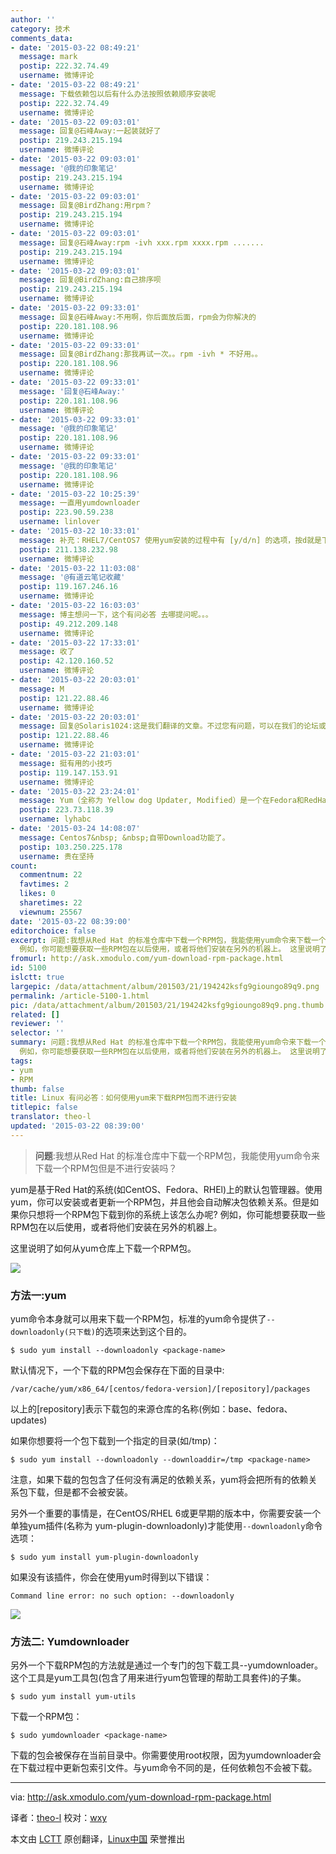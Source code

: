 ```yaml
---
author: ''
category: 技术
comments_data:
- date: '2015-03-22 08:49:21'
  message: mark
  postip: 222.32.74.49
  username: 微博评论
- date: '2015-03-22 08:49:21'
  message: 下载依赖包以后有什么办法按照依赖顺序安装呢
  postip: 222.32.74.49
  username: 微博评论
- date: '2015-03-22 09:03:01'
  message: 回复@石峰Away:一起装就好了
  postip: 219.243.215.194
  username: 微博评论
- date: '2015-03-22 09:03:01'
  message: '@我的印象笔记'
  postip: 219.243.215.194
  username: 微博评论
- date: '2015-03-22 09:03:01'
  message: 回复@BirdZhang:用rpm？
  postip: 219.243.215.194
  username: 微博评论
- date: '2015-03-22 09:03:01'
  message: 回复@石峰Away:rpm -ivh xxx.rpm xxxx.rpm .......
  postip: 219.243.215.194
  username: 微博评论
- date: '2015-03-22 09:03:01'
  message: 回复@BirdZhang:自己排序呗
  postip: 219.243.215.194
  username: 微博评论
- date: '2015-03-22 09:33:01'
  message: 回复@石峰Away:不用啊，你后面放后面，rpm会为你解决的
  postip: 220.181.108.96
  username: 微博评论
- date: '2015-03-22 09:33:01'
  message: 回复@BirdZhang:那我再试一次。。rpm -ivh * 不好用。。
  postip: 220.181.108.96
  username: 微博评论
- date: '2015-03-22 09:33:01'
  message: '回复@石峰Away:'
  postip: 220.181.108.96
  username: 微博评论
- date: '2015-03-22 09:33:01'
  message: '@我的印象笔记'
  postip: 220.181.108.96
  username: 微博评论
- date: '2015-03-22 09:33:01'
  message: '@我的印象笔记'
  postip: 220.181.108.96
  username: 微博评论
- date: '2015-03-22 10:25:39'
  message: 一直用yumdownloader
  postip: 223.90.59.238
  username: linlover
- date: '2015-03-22 10:33:01'
  message: 补充：RHEL7/CentOS7 使用yum安装的过程中有 [y/d/n] 的选项，按d就是下载了。
  postip: 211.138.232.98
  username: 微博评论
- date: '2015-03-22 11:03:08'
  message: '@有道云笔记收藏'
  postip: 119.167.246.16
  username: 微博评论
- date: '2015-03-22 16:03:03'
  message: 博主想问一下，这个有问必答 去哪提问呢。。。
  postip: 49.212.209.148
  username: 微博评论
- date: '2015-03-22 17:33:01'
  message: 收了
  postip: 42.120.160.52
  username: 微博评论
- date: '2015-03-22 20:03:01'
  message: M
  postip: 121.22.88.46
  username: 微博评论
- date: '2015-03-22 20:03:01'
  message: 回复@Solaris1024:这是我们翻译的文章。不过您有问题，可以在我们的论坛或者微博问。
  postip: 121.22.88.46
  username: 微博评论
- date: '2015-03-22 21:03:01'
  message: 挺有用的小技巧
  postip: 119.147.153.91
  username: 微博评论
- date: '2015-03-22 23:24:01'
  message: Yum（全称为 Yellow dog Updater, Modified）是一个在Fedora和RedHat以及CentOS中的Shell前端软件包管理器。基于RPM包管理
  postip: 223.73.118.39
  username: lyhabc
- date: '2015-03-24 14:08:07'
  message: Centos7&nbsp; &nbsp;自带Download功能了。
  postip: 103.250.225.178
  username: 贵在坚持
count:
  commentnum: 22
  favtimes: 2
  likes: 0
  sharetimes: 22
  viewnum: 25567
date: '2015-03-22 08:39:00'
editorchoice: false
excerpt: 问题:我想从Red Hat 的标准仓库中下载一个RPM包，我能使用yum命令来下载一个RPM包但是不进行安装吗？  yum是基于Red Hat的系统(如CentOS、Fedora、RHEl)上的默认包管理器。使用yum，你可以安装或者更新一个RPM包，并且他会自动解决包依赖关系。但是如果你只想将一个RPM包下载到你的系统上该怎么办呢?
  例如，你可能想要获取一些RPM包在以后使用，或者将他们安装在另外的机器上。 这里说明了如何从yum仓库上下载一个RPM包。  方法一:yum yum命令本身就可以用来下载一个RPM包，标准的yum命令提供了--downloadonly(只下载)的选项来达到这个目
fromurl: http://ask.xmodulo.com/yum-download-rpm-package.html
id: 5100
islctt: true
largepic: /data/attachment/album/201503/21/194242ksfg9gioungo89q9.png
permalink: /article-5100-1.html
pic: /data/attachment/album/201503/21/194242ksfg9gioungo89q9.png.thumb.jpg
related: []
reviewer: ''
selector: ''
summary: 问题:我想从Red Hat 的标准仓库中下载一个RPM包，我能使用yum命令来下载一个RPM包但是不进行安装吗？  yum是基于Red Hat的系统(如CentOS、Fedora、RHEl)上的默认包管理器。使用yum，你可以安装或者更新一个RPM包，并且他会自动解决包依赖关系。但是如果你只想将一个RPM包下载到你的系统上该怎么办呢?
  例如，你可能想要获取一些RPM包在以后使用，或者将他们安装在另外的机器上。 这里说明了如何从yum仓库上下载一个RPM包。  方法一:yum yum命令本身就可以用来下载一个RPM包，标准的yum命令提供了--downloadonly(只下载)的选项来达到这个目
tags:
- yum
- RPM
thumb: false
title: Linux 有问必答：如何使用yum来下载RPM包而不进行安装
titlepic: false
translator: theo-l
updated: '2015-03-22 08:39:00'
---
```



> 
> **问题**:我想从Red Hat 的标准仓库中下载一个RPM包，我能使用yum命令来下载一个RPM包但是不进行安装吗？
> 
> 
> 


yum是基于Red Hat的系统(如CentOS、Fedora、RHEl)上的默认包管理器。使用yum，你可以安装或者更新一个RPM包，并且他会自动解决包依赖关系。但是如果你只想将一个RPM包下载到你的系统上该怎么办呢? 例如，你可能想要获取一些RPM包在以后使用，或者将他们安装在另外的机器上。


这里说明了如何从yum仓库上下载一个RPM包。


![](/data/attachment/album/201503/21/194242ksfg9gioungo89q9.png)


### 方法一:yum


yum命令本身就可以用来下载一个RPM包，标准的yum命令提供了`--downloadonly(只下载)`的选项来达到这个目的。



```
$ sudo yum install --downloadonly <package-name>

```

默认情况下，一个下载的RPM包会保存在下面的目录中:



```
/var/cache/yum/x86_64/[centos/fedora-version]/[repository]/packages

```

以上的[repository]表示下载包的来源仓库的名称(例如：base、fedora、updates)


如果你想要将一个包下载到一个指定的目录(如/tmp)：



```
$ sudo yum install --downloadonly --downloaddir=/tmp <package-name>

```

注意，如果下载的包包含了任何没有满足的依赖关系，yum将会把所有的依赖关系包下载，但是都不会被安装。


另外一个重要的事情是，在CentOS/RHEL 6或更早期的版本中，你需要安装一个单独yum插件(名称为 yum-plugin-downloadonly)才能使用`--downloadonly`命令选项：



```
$ sudo yum install yum-plugin-downloadonly

```

如果没有该插件，你会在使用yum时得到以下错误：



```
Command line error: no such option: --downloadonly

```

![](/data/attachment/album/201503/21/194249c7rk0qrr0kfmwxrr.jpg)


### 方法二: Yumdownloader


另外一个下载RPM包的方法就是通过一个专门的包下载工具--yumdownloader。 这个工具是yum工具包(包含了用来进行yum包管理的帮助工具套件)的子集。



```
$ sudo yum install yum-utils

```

下载一个RPM包：



```
$ sudo yumdownloader <package-name>

```

下载的包会被保存在当前目录中。你需要使用root权限，因为yumdownloader会在下载过程中更新包索引文件。与yum命令不同的是，任何依赖包不会被下载。




---


via: <http://ask.xmodulo.com/yum-download-rpm-package.html>


译者：[theo-l](https://github.com/theo-l) 校对：[wxy](https://github.com/wxy)


本文由 [LCTT](https://github.com/LCTT/TranslateProject) 原创翻译，[Linux中国](http://linux.cn/) 荣誉推出